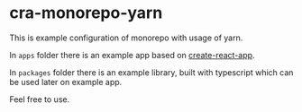 # cra-monorepo-yarn

This is example configuration of monorepo with usage of yarn.

In `apps` folder there is an example app based on [create-react-app](https://create-react-app.dev/docs/getting-started).

In `packages` folder there is an example library, built with typescript which can be used later on example app.

Feel free to use.
